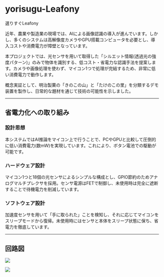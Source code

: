 # yorisugu-Leafony

選りすぐLeafony  

近年、農業や製造業の現場では、AIによる画像認識の導入が進んでいます。しかし、多くのシステムは高解像度カメラやGPU搭載コンピュータを必要とし、導入コストや消費電力が障壁となっています。  

本プロジェクトでは、光センサを用いて取得した「シルエット情報(透過光の強度パターン)」のみで物体を識別する、低コスト・省電力な認識手法を提案します。カメラや画像処理を使わず、マイコン1つで処理が完結するため、非常に低い消費電力で動作します。  

概念実証として、明治製菓の「きのこの山」と「たけのこの里」を分類するデモ装置を製作し、日常的な題材を通じて技術の可能性を示しました。  

---

## 省電力化への取り組み

### 設計思想  
本システムではAI推論をマイコン上で行うことで、PCやGPUと比較して圧倒的に低い消費電力(数mW)を実現しています。これにより、ボタン電池での駆動が可能です。  

### ハードウェア設計  
マイコン1つと18個の光センサによるシンプルな構成とし、GPIO節約のためアナログマルチプレクサを採用。センサ電源はFETで制御し、未使用時は完全に遮断することで待機電力を削減しています。  

### ソフトウェア設計  
加速度センサを用いて「手に取られた」ことを検知し、それに応じてマイコンをスリープモードから復帰。未使用時にはセンサと本体をスリープ状態に保ち、省電力を徹底しています。  


---

## 回路図

![](./schematic/LightSensor.jpg)

![](./schematic/LED.jpg)